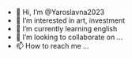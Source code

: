 - 👋 Hi, I’m @Yaroslavna2023
- 👀 I’m interested in art, investment
- 🌱 I’m currently learning english
- 💞️ I’m looking to collaborate on ...
- 📫 How to reach me ...

<!---
Yaroslavna2023/Yaroslavna2023 is a ✨ special ✨ repository because its `README.md` (this file) appears on your GitHub profile.
You can click the Preview link to take a look at your changes.
--->
